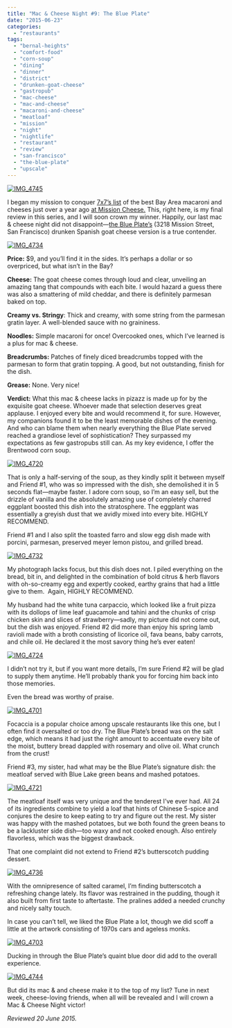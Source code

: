 ```yaml
---
title: "Mac & Cheese Night #9: The Blue Plate"
date: "2015-06-23"
categories: 
  - "restaurants"
tags: 
  - "bernal-heights"
  - "comfort-food"
  - "corn-soup"
  - "dining"
  - "dinner"
  - "district"
  - "drunken-goat-cheese"
  - "gastropub"
  - "mac-cheese"
  - "mac-and-cheese"
  - "macaroni-and-cheese"
  - "meatloaf"
  - "mission"
  - "night"
  - "nightlife"
  - "restaurant"
  - "review"
  - "san-francisco"
  - "the-blue-plate"
  - "upscale"
---
```


[![IMG_4745](http://s3.amazonaws.com/thegourmez-wpmedia/2015/06/IMG_4745-500x359.jpg)](http://s3.amazonaws.com/thegourmez-wpmedia/2015/06/IMG_4745.jpg)

I began my mission to conquer [7x7’s list](http://www.7x7.com/eat-drink/10-best-mac-n-cheeses-bay-area) of the best Bay Area macaroni and cheeses just over a year ago [at Mission Cheese.](https://thegourmez.com/blog/2014/06/03/mac-cheese-night-at-mission-cheese/) This, right here, is my final review in this series, and I will soon crown my winner. Happily, our last mac & cheese night did not disappoint—[the Blue Plate’s](http://www.blueplatesf.com/) (3218 Mission Street, San Francisco) drunken Spanish goat cheese version is a true contender.

[![IMG_4734](http://s3.amazonaws.com/thegourmez-wpmedia/2015/06/IMG_4734-500x385.jpg)](http://s3.amazonaws.com/thegourmez-wpmedia/2015/06/IMG_4734.jpg)

**Price:** $9, and you’ll find it in the sides. It’s perhaps a dollar or so overpriced, but what isn’t in the Bay?

**Cheese:** The goat cheese comes through loud and clear, unveiling an amazing tang that compounds with each bite. I would hazard a guess there was also a smattering of mild cheddar, and there is definitely parmesan baked on top.

**Creamy vs. Stringy**: Thick and creamy, with some string from the parmesan gratin layer. A well-blended sauce with no graininess.

**Noodles:** Simple macaroni for once! Overcooked ones, which I’ve learned is a plus for mac & cheese.

**Breadcrumbs:** Patches of finely diced breadcrumbs topped with the parmesan to form that gratin topping. A good, but not outstanding, finish for the dish.

**Grease:** None. Very nice!

**Verdict:** What this mac & cheese lacks in pizazz is made up for by the exquisite goat cheese. Whoever made that selection deserves great applause. I enjoyed every bite and would recommend it, for sure. However, my companions found it to be the least memorable dishes of the evening. And who can blame them when nearly everything the Blue Plate served reached a grandiose level of sophistication? They surpassed my expectations as few gastropubs still can. As my key evidence, I offer the Brentwood corn soup.

[![IMG_4720](http://s3.amazonaws.com/thegourmez-wpmedia/2015/06/IMG_4720-500x334.jpg)](http://s3.amazonaws.com/thegourmez-wpmedia/2015/06/IMG_4720.jpg)

That is only a half-serving of the soup, as they kindly split it between myself and Friend #1, who was so impressed with the dish, she demolished it in 5 seconds flat—maybe faster. I adore corn soup, so I’m an easy sell, but the drizzle of vanilla and the absolutely amazing use of completely charred eggplant boosted this dish into the stratosphere. The eggplant was essentially a greyish dust that we avidly mixed into every bite. HIGHLY RECOMMEND.

Friend #1 and I also split the toasted farro and slow egg dish made with porcini, parmesan, preserved meyer lemon pistou, and grilled bread.

[![IMG_4732](http://s3.amazonaws.com/thegourmez-wpmedia/2015/06/IMG_4732-500x376.jpg)](http://s3.amazonaws.com/thegourmez-wpmedia/2015/06/IMG_4732.jpg)

My photograph lacks focus, but this dish does not. I piled everything on the bread, bit in, and delighted in the combination of bold citrus & herb flavors with oh-so-creamy egg and expertly cooked, earthy grains that had a little give to them.  Again, HIGHLY RECOMMEND.

My husband had the white tuna carpaccio, which looked like a fruit pizza with its dollops of lime leaf guacamole and tahini and the chunks of crisp chicken skin and slices of strawberry—sadly, my picture did not come out, but the dish was enjoyed. Friend #2 did more than enjoy his spring lamb ravioli made with a broth consisting of licorice oil, fava beans, baby carrots, and chile oil. He declared it the most savory thing he’s ever eaten!

[![IMG_4724](http://s3.amazonaws.com/thegourmez-wpmedia/2015/06/IMG_4724-500x334.jpg)](http://s3.amazonaws.com/thegourmez-wpmedia/2015/06/IMG_4724.jpg)

I didn’t not try it, but if you want more details, I’m sure Friend #2 will be glad to supply them anytime. He’ll probably thank you for forcing him back into those memories.

Even the bread was worthy of praise.

[![IMG_4701](http://s3.amazonaws.com/thegourmez-wpmedia/2015/06/IMG_4701-500x334.jpg)](http://s3.amazonaws.com/thegourmez-wpmedia/2015/06/IMG_4701.jpg)

Focaccia is a popular choice among upscale restaurants like this one, but I often find it oversalted or too dry. The Blue Plate’s bread was on the salt edge, which means it had just the right amount to accentuate every bite of the moist, buttery bread dappled with rosemary and olive oil. What crunch from the crust!

Friend #3, my sister, had what may be the Blue Plate’s signature dish: the meatloaf served with Blue Lake green beans and mashed potatoes.

[![IMG_4721](http://s3.amazonaws.com/thegourmez-wpmedia/2015/06/IMG_4721-500x334.jpg)](http://s3.amazonaws.com/thegourmez-wpmedia/2015/06/IMG_4721.jpg)

The meatloaf itself was very unique and the tenderest I’ve ever had. All 24 of its ingredients combine to yield a loaf that hints of Chinese 5-spice and conjures the desire to keep eating to try and figure out the rest. My sister was happy with the mashed potatoes, but we both found the green beans to be a lackluster side dish—too waxy and not cooked enough. Also entirely flavorless, which was the biggest drawback.

That one complaint did not extend to Friend #2’s butterscotch pudding dessert.

[![IMG_4736](http://s3.amazonaws.com/thegourmez-wpmedia/2015/06/IMG_4736-500x379.jpg)](http://s3.amazonaws.com/thegourmez-wpmedia/2015/06/IMG_4736.jpg)

With the omnipresence of salted caramel, I’m finding butterscotch a refreshing change lately. Its flavor was restrained in the pudding, though it also built from first taste to aftertaste. The pralines added a needed crunchy and nicely salty touch.

In case you can’t tell, we liked the Blue Plate a lot, though we did scoff a little at the artwork consisting of 1970s cars and ageless monks.

[![IMG_4703](http://s3.amazonaws.com/thegourmez-wpmedia/2015/06/IMG_4703-500x334.jpg)](http://s3.amazonaws.com/thegourmez-wpmedia/2015/06/IMG_4703.jpg)

Ducking in through the Blue Plate’s quaint blue door did add to the overall experience.

[![IMG_4744](http://s3.amazonaws.com/thegourmez-wpmedia/2015/06/IMG_4744-500x334.jpg)](http://s3.amazonaws.com/thegourmez-wpmedia/2015/06/IMG_4744.jpg)

But did its mac & and cheese make it to the top of my list? Tune in next week, cheese-loving friends, when all will be revealed and I will crown a Mac & Cheese Night victor!

_Reviewed 20 June 2015._
